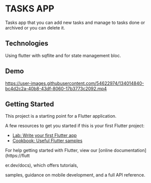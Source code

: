 # TASKS APP
Tasks app that you can add new tasks and manage to tasks done or archived or you can delete it.

## Technologies
Using flutter with sqflite and for state management bloc.

## Demo

https://user-images.githubusercontent.com/54622974/134014840-bc4d2c2a-40b8-43df-8060-17b3773c2092.mp4

## Getting Started

This project is a starting point for a Flutter application.

A few resources to get you started if this is your first Flutter project:

- [Lab: Write your first Flutter app](https://flutter.dev/docs/get-started/codelab)
- [Cookbook: Useful Flutter samples](https://flutter.dev/docs/cookbook)

For help getting started with Flutter, view our
[online documentation](https://flutt


er.dev/docs), which offers tutorials,



samples, guidance on mobile development, and a full API reference.

